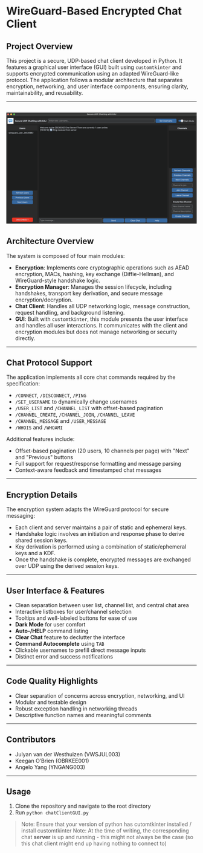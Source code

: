 # WireGuard-Based Encrypted Chat Client

## Project Overview

This project is a secure, UDP-based chat client developed in Python. It features a graphical user interface (GUI) built using `customtkinter` and supports encrypted communication using an adapted WireGuard-like protocol. The application follows a modular architecture that separates encryption, networking, and user interface components, ensuring clarity, maintainability, and reusability.

---
![Application GUI](/screenshots/scrn1.png)
---

## Architecture Overview

The system is composed of four main modules:

- **Encryption**: Implements core cryptographic operations such as AEAD encryption, MACs, hashing, key exchange (Diffie-Hellman), and WireGuard-style handshake logic.
- **Encryption Manager**: Manages the session lifecycle, including handshakes, transport key derivation, and secure message encryption/decryption.
- **Chat Client**: Handles all UDP networking logic, message construction, request handling, and background listening.
- **GUI**: Built with `customtkinter`, this module presents the user interface and handles all user interactions. It communicates with the client and encryption modules but does not manage networking or security directly.

---

## Chat Protocol Support

The application implements all core chat commands required by the specification:

- `/CONNECT`, `/DISCONNECT`, `/PING`
- `/SET_USERNAME` to dynamically change usernames
- `/USER_LIST` and `/CHANNEL_LIST` with offset-based pagination
- `/CHANNEL_CREATE`, `/CHANNEL_JOIN`, `/CHANNEL_LEAVE`
- `/CHANNEL_MESSAGE` and `/USER_MESSAGE`
- `/WHOIS` and `/WHOAMI`

Additional features include:

- Offset-based pagination (20 users, 10 channels per page) with "Next" and "Previous" buttons
- Full support for request/response formatting and message parsing
- Context-aware feedback and timestamped chat messages

---

## Encryption Details

The encryption system adapts the WireGuard protocol for secure messaging:

- Each client and server maintains a pair of static and ephemeral keys.
- Handshake logic involves an initiation and response phase to derive shared session keys.
- Key derivation is performed using a combination of static/ephemeral keys and a KDF.
- Once the handshake is complete, encrypted messages are exchanged over UDP using the derived session keys.

---

## User Interface & Features

- Clean separation between user list, channel list, and central chat area
- Interactive listboxes for user/channel selection
- Tooltips and well-labeled buttons for ease of use
- **Dark Mode** for user comfort
- **Auto-/HELP** command listing
- **Clear Chat** feature to declutter the interface
- **Command Autocomplete** using `TAB`
- Clickable usernames to prefill direct message inputs
- Distinct error and success notifications

---

## Code Quality Highlights

- Clear separation of concerns across encryption, networking, and UI
- Modular and testable design
- Robust exception handling in networking threads
- Descriptive function names and meaningful comments

---

## Contributors

- Julyan van der Westhuizen (VWSJUL003)  
- Keegan O’Brien (OBRKEE001)  
- Angelo Yang (YNGANG003)

---

## Usage
1. Clone the repository and navigate to the root directory 
2. Run `python chatClientGUI.py` 

> Note: Ensure that your version of python has cutomtkinter installed / install customtkinter 
> Note: At the time of writing, the corresponding chat **server** is up and running - this might not always be the case (so this chat client might end up having nothing to connect to)





